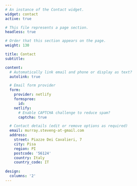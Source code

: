 ```yaml
---
# An instance of the Contact widget.
widget: contact
active: true

# This file represents a page section.
headless: true

# Order that this section appears on the page.
weight: 130

title: Contact
subtitle:

content:
  # Automatically link email and phone or display as text?
  autolink: true

  # Email form provider
  form:
    provider: netlify
    formspree:
      id:
    netlify:
      # Enable CAPTCHA challenge to reduce spam?
      captcha: true

  # Contact details (edit or remove options as required)
  email: murray.steveng-at-gmail.com
  address:
    street: Piazze Dei Cavalieri, 7
    city: Pisa
    region: PI
    postcode: '56124'
    country: Italy
    country_code: IT
  
design:
  columns: '2'
---
```

